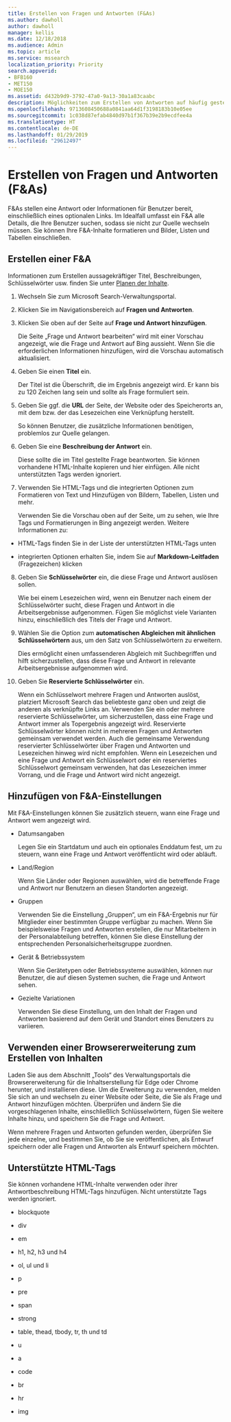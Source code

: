 ```yaml
---
title: Erstellen von Fragen und Antworten (F&As)
ms.author: dawholl
author: dawholl
manager: kellis
ms.date: 12/18/2018
ms.audience: Admin
ms.topic: article
ms.service: mssearch
localization_priority: Priority
search.appverid:
- BFB160
- MET150
- MOE150
ms.assetid: d432b9d9-3792-47a0-9a13-30a1a83caabc
description: Möglichkeiten zum Erstellen von Antworten auf häufig gestellte Fragen zu Ihren Microsoft Search-Arbeitsergebnissen
ms.openlocfilehash: 9713608450688a0841aa64d1f3198183b10e05ee
ms.sourcegitcommit: 1c038d87efab4840d97b1f367b39e2b9ecdfee4a
ms.translationtype: HT
ms.contentlocale: de-DE
ms.lasthandoff: 01/29/2019
ms.locfileid: "29612497"
---
```

# <a name="create-qas"></a>Erstellen von Fragen und Antworten (F&As)

F&As stellen eine Antwort oder Informationen für Benutzer bereit, einschließlich eines optionalen Links. Im Idealfall umfasst ein F&A alle Details, die Ihre Benutzer suchen, sodass sie nicht zur Quelle wechseln müssen. Sie können Ihre F&A-Inhalte formatieren und Bilder, Listen und Tabellen einschließen.
  
## <a name="create-a-qa"></a>Erstellen einer F&A

Informationen zum Erstellen aussagekräftiger Titel, Beschreibungen, Schlüsselwörter usw. finden Sie unter [Planen der Inhalte](plan-your-content.md).
  
1. Wechseln Sie zum Microsoft Search-Verwaltungsportal.
    
2. Klicken Sie im Navigationsbereich auf **Fragen und Antworten**.
    
3. Klicken Sie oben auf der Seite auf **Frage und Antwort hinzufügen**.
    
    Die Seite „Frage und Antwort bearbeiten“ wird mit einer Vorschau angezeigt, wie die Frage und Antwort auf Bing aussieht. Wenn Sie die erforderlichen Informationen hinzufügen, wird die Vorschau automatisch aktualisiert.
    
4. Geben Sie einen **Titel** ein.
    
    Der Titel ist die Überschrift, die im Ergebnis angezeigt wird. Er kann bis zu 120 Zeichen lang sein und sollte als Frage formuliert sein.
    
5. Geben Sie ggf. die **URL** der Seite, der Website oder des Speicherorts an, mit dem bzw. der das Lesezeichen eine Verknüpfung herstellt. 
    
    So können Benutzer, die zusätzliche Informationen benötigen, problemlos zur Quelle gelangen.
    
6. Geben Sie eine **Beschreibung der Antwort** ein.
    
    Diese sollte die im Titel gestellte Frage beantworten. Sie können vorhandene HTML-Inhalte kopieren und hier einfügen. Alle nicht unterstützten Tags werden ignoriert.
    
7. Verwenden Sie HTML-Tags und die integrierten Optionen zum Formatieren von Text und Hinzufügen von Bildern, Tabellen, Listen und mehr.
    
    Verwenden Sie die Vorschau oben auf der Seite, um zu sehen, wie Ihre Tags und Formatierungen in Bing angezeigt werden. Weitere Informationen zu:
    
  - HTML-Tags finden Sie in der Liste der unterstützten HTML-Tags unten
    
  - integrierten Optionen erhalten Sie, indem Sie auf **Markdown-Leitfaden** (Fragezeichen) klicken 
    
8. Geben Sie **Schlüsselwörter** ein, die diese Frage und Antwort auslösen sollen. 
    
    Wie bei einem Lesezeichen wird, wenn ein Benutzer nach einem der Schlüsselwörter sucht, diese Fragen und Antwort in die Arbeitsergebnisse aufgenommen. Fügen Sie möglichst viele Varianten hinzu, einschließlich des Titels der Frage und Antwort.
    
9. Wählen Sie die Option zum **automatischen Abgleichen mit ähnlichen Schlüsselwörtern** aus, um den Satz von Schlüsselwörtern zu erweitern. 
    
    Dies ermöglicht einen umfassenderen Abgleich mit Suchbegriffen und hilft sicherzustellen, dass diese Frage und Antwort in relevante Arbeitsergebnisse aufgenommen wird.
    
10. Geben Sie **Reservierte Schlüsselwörter** ein.
    
    Wenn ein Schlüsselwort mehrere Fragen und Antworten auslöst, platziert Microsoft Search das beliebteste ganz oben und zeigt die anderen als verknüpfte Links an. Verwenden Sie ein oder mehrere reservierte Schlüsselwörter, um sicherzustellen, dass eine Frage und Antwort immer als Topergebnis angezeigt wird. Reservierte Schlüsselwörter können nicht in mehreren Fragen und Antworten gemeinsam verwendet werden. Auch die gemeinsame Verwendung reservierter Schlüsselwörter über Fragen und Antworten und Lesezeichen hinweg wird nicht empfohlen. Wenn ein Lesezeichen und eine Frage und Antwort ein Schlüsselwort oder ein reserviertes Schlüsselwort gemeinsam verwenden, hat das Lesezeichen immer Vorrang, und die Frage und Antwort wird nicht angezeigt.
    
## <a name="add-qa-settings"></a>Hinzufügen von F&A-Einstellungen

Mit F&A-Einstellungen können Sie zusätzlich steuern, wann eine Frage und Antwort wem angezeigt wird.
  
- Datumsangaben
    
    Legen Sie ein Startdatum und auch ein optionales Enddatum fest, um zu steuern, wann eine Frage und Antwort veröffentlicht wird oder abläuft.
    
- Land/Region
    
    Wenn Sie Länder oder Regionen auswählen, wird die betreffende Frage und Antwort nur Benutzern an diesen Standorten angezeigt.
    
- Gruppen
    
    Verwenden Sie die Einstellung „Gruppen“, um ein F&A-Ergebnis nur für Mitglieder einer bestimmten Gruppe verfügbar zu machen. Wenn Sie beispielsweise Fragen und Antworten erstellen, die nur Mitarbeitern in der Personalabteilung betreffen, können Sie diese Einstellung der entsprechenden Personalsicherheitsgruppe zuordnen.
    
- Gerät &amp; Betriebssystem
    
    Wenn Sie Gerätetypen oder Betriebssysteme auswählen, können nur Benutzer, die auf diesen Systemen suchen, die Frage und Antwort sehen.
    
- Gezielte Variationen
    
    Verwenden Sie diese Einstellung, um den Inhalt der Fragen und Antworten basierend auf dem Gerät und Standort eines Benutzers zu variieren.
    
## <a name="use-a-browser-extension-to-create-content"></a>Verwenden einer Browsererweiterung zum Erstellen von Inhalten

Laden Sie aus dem Abschnitt „Tools“ des Verwaltungsportals die Browsererweiterung für die Inhaltserstellung für Edge oder Chrome herunter, und installieren diese. Um die Erweiterung zu verwenden, melden Sie sich an und wechseln zu einer Website oder Seite, die Sie als Frage und Antwort hinzufügen möchten. Überprüfen und ändern Sie die vorgeschlagenen Inhalte, einschließlich Schlüsselwörtern, fügen Sie weitere Inhalte hinzu, und speichern Sie die Frage und Antwort.
  
Wenn mehrere Fragen und Antworten gefunden werden, überprüfen Sie jede einzelne, und bestimmen Sie, ob Sie sie veröffentlichen, als Entwurf speichern oder alle Fragen und Antworten als Entwurf speichern möchten.
  
## <a name="supported-html-tags"></a>Unterstützte HTML-Tags

Sie können vorhandene HTML-Inhalte verwenden oder ihrer Antwortbeschreibung HTML-Tags hinzufügen. Nicht unterstützte Tags werden ignoriert.
  
- blockquote
    
- div
    
- em
    
- h1, h2, h3 und h4
    
- ol, ul und li
    
- p
    
- pre
    
- span
    
- strong
    
- table, thead, tbody, tr, th und td
    
- u
    
- a
    
- code
    
- br
    
- hr
    
- img

  

